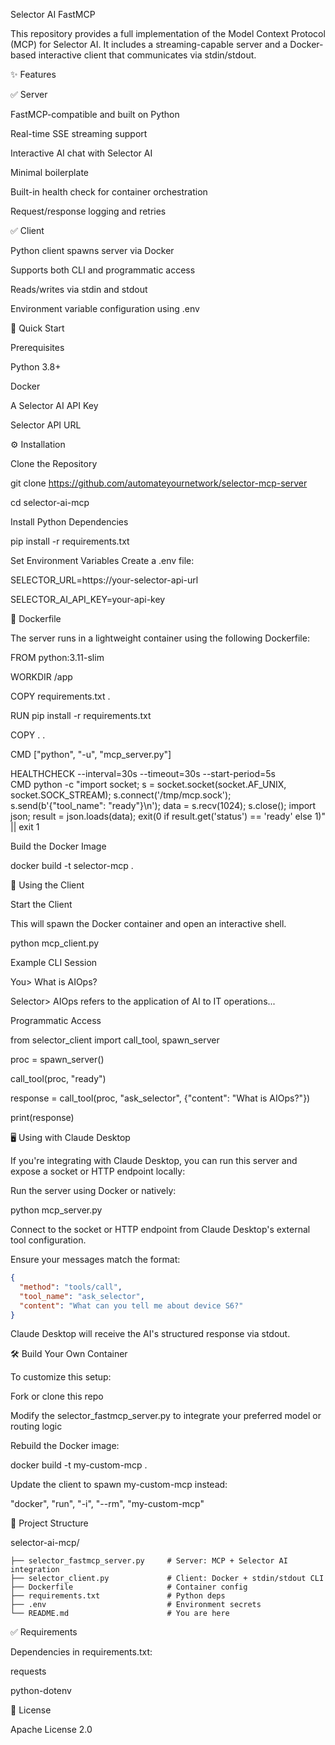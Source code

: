 Selector AI FastMCP

This repository provides a full implementation of the Model Context Protocol (MCP) for Selector AI. It includes a streaming-capable server and a Docker-based interactive client that communicates via stdin/stdout.

✨ Features

✅ Server

FastMCP-compatible and built on Python

Real-time SSE streaming support

Interactive AI chat with Selector AI

Minimal boilerplate

Built-in health check for container orchestration

Request/response logging and retries

✅ Client

Python client spawns server via Docker

Supports both CLI and programmatic access

Reads/writes via stdin and stdout

Environment variable configuration using .env

🚀 Quick Start

Prerequisites

Python 3.8+

Docker

A Selector AI API Key

Selector API URL

⚙️ Installation

Clone the Repository

git clone https://github.com/automateyournetwork/selector-mcp-server

cd selector-ai-mcp

Install Python Dependencies

pip install -r requirements.txt

Set Environment Variables Create a .env file:

SELECTOR_URL=https://your-selector-api-url

SELECTOR_AI_API_KEY=your-api-key

🐳 Dockerfile

The server runs in a lightweight container using the following Dockerfile:

FROM python:3.11-slim

WORKDIR /app

COPY requirements.txt .

RUN pip install -r requirements.txt

COPY . .

CMD ["python", "-u", "mcp_server.py"]

HEALTHCHECK --interval=30s --timeout=30s --start-period=5s \
  CMD python -c "import socket; s = socket.socket(socket.AF_UNIX, socket.SOCK_STREAM); s.connect('/tmp/mcp.sock'); s.send(b'{\"tool_name\": \"ready\"}\\n'); data = s.recv(1024); s.close(); import json; result = json.loads(data); exit(0 if result.get('status') == 'ready' else 1)" || exit 1

Build the Docker Image

docker build -t selector-mcp .

🧠 Using the Client

Start the Client

This will spawn the Docker container and open an interactive shell.

python mcp_client.py

Example CLI Session

You> What is AIOps?

Selector> AIOps refers to the application of AI to IT operations...

Programmatic Access

from selector_client import call_tool, spawn_server

proc = spawn_server()

call_tool(proc, "ready")

response = call_tool(proc, "ask_selector", {"content": "What is AIOps?"})

print(response)

🖥️ Using with Claude Desktop

If you're integrating with Claude Desktop, you can run this server and expose a socket or HTTP endpoint locally:

Run the server using Docker or natively:

python mcp_server.py

Connect to the socket or HTTP endpoint from Claude Desktop's external tool configuration.

Ensure your messages match the format:
```json
{
  "method": "tools/call",
  "tool_name": "ask_selector",
  "content": "What can you tell me about device S6?"
}
```

Claude Desktop will receive the AI's structured response via stdout.

🛠️ Build Your Own Container

To customize this setup:

Fork or clone this repo

Modify the selector_fastmcp_server.py to integrate your preferred model or routing logic

Rebuild the Docker image:

docker build -t my-custom-mcp .

Update the client to spawn my-custom-mcp instead:

"docker", "run", "-i", "--rm", "my-custom-mcp"

📁 Project Structure

selector-ai-mcp/

```console
├── selector_fastmcp_server.py     # Server: MCP + Selector AI integration
├── selector_client.py             # Client: Docker + stdin/stdout CLI
├── Dockerfile                     # Container config
├── requirements.txt               # Python deps
├── .env                           # Environment secrets
└── README.md                      # You are here
```

✅ Requirements

Dependencies in requirements.txt:

requests

python-dotenv

📜 License

Apache License 2.0